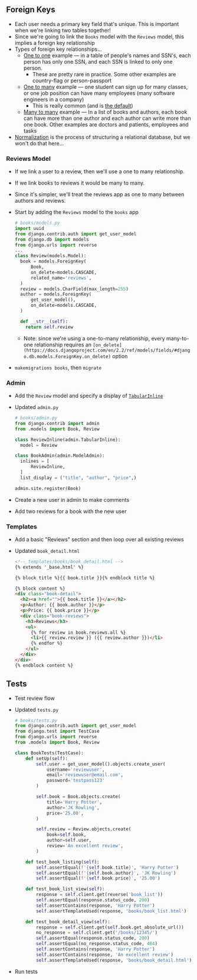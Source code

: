 ## Foreign Keys

- Each user needs a primary key field that's unique. This is important when we're linking two tables together!
- Since we're going to link the `Books` model with the `Reviews` model, this implies a foreign key relationship
- Types of foreign key relationships...
    - [One to one](https://docs.djangoproject.com/en/2.2/ref/models/fields/#onetoonefield) example — in a table of people's names and SSN's, each person has only one SSN, and each SSN is linked to only one person.
        - These are pretty rare in practice. Some other examples are country-flag or person-passport
    - [One to many](https://docs.djangoproject.com/en/2.2/ref/models/fields/#foreignkey) example — one student can sign up for many classes, or one job position can have many employees (many software engineers in a company)
        - This is really common (and is [the default](https://docs.djangoproject.com/en/2.2/ref/models/fields/#foreignkey))
    - [Many to many](https://docs.djangoproject.com/en/2.2/ref/models/fields/#manytomanyfield) example — In a list of books and authors, each book can have more than one author and each author can write more than one book. Other examples are doctors and patients, employees and tasks
- [Normalization](https://en.wikipedia.org/wiki/Database_normalization) is the process of structuring a relational database, but we won't do that here...

### Reviews Model

- If we link a user to a review, then we'll use a one to many relationship.
- If we link books to reviews it would be many to many.
- Since it's simpler, we'll treat the reviews app as one to many between authors and reviews.
- Start by adding the `Reviews` model to the `books` app

    ```python
    # books/models.py
    import uuid
    from django.contrib.auth import get_user_model
    from django.db import models
    from django.urls import reverse
    ...
    class Review(models.Model):
      book = models.ForeignKey(
          Book,
          on_delete=models.CASCADE,
          related_name='reviews',
      )
      review = models.CharField(max_length=255)
      author = models.ForeignKey(
          get_user_model(),
          on_delete=models.CASCADE,
      )

      def __str__(self):
        return self.review
    ```

    - Note: since we're using a one-to-many relationship, every many-to-one relationship requires an `[on_delete](https://docs.djangoproject.com/en/2.2/ref/models/fields/#django.db.models.ForeignKey.on_delete)` option
- `makemigrations books`, then `migrate`

### Admin

- Add the `Review` model and specify a display of [`TabularInline`](https://docs.djangoproject.com/en/2.2/ref/contrib/admin/#django.contrib.admin.TabularInline)
- Updated `admin.py`

    ```python
    # books/admin.py
    from django.contrib import admin
    from .models import Book, Review

    class ReviewInline(admin.TabularInline):
      model = Review

    class BookAdmin(admin.ModelAdmin):
      inlines = [
          ReviewInline,
      ]
      list_display = ("title", "author", "price",)

    admin.site.register(Book)
    ```

- Create a new user in admin to make comments
- Add two reviews for a book with the new user

### Templates

- Add a basic "Reviews" section and then loop over all existing reviews
- Updated `book_detail.html`

    ```html
    <!-- templates/books/book_detail.html -->
    {% extends '_base.html' %}

    {% block title %}{{ book.title }}{% endblock title %}

    {% block content %}
    <div class="book-detail">
      <h2><a href="">{{ book.title }}</a></h2>
      <p>Author: {{ book.author }}</p>
      <p>Price: {{ book.price }}</p>
      <div class="book-reviews">
        <h3>Reviews</h3>
        <ul>
          {% for review in book.reviews.all %}
          <li>{{ review.review }} ({{ review.author }})</li>
          {% endfor %}
        </ul>
      </div>
    </div>
    {% endblock content %}
    ```

## Tests

- Test review flow
- Updated `tests.py`

    ```python
    # books/tests.py
    from django.contrib.auth import get_user_model
    from django.test import TestCase
    from django.urls import reverse
    from .models import Book, Review

    class BookTests(TestCase):
        def setUp(self):
            self.user = get_user_model().objects.create_user(
                username='reviewuser',
                email='reviewuser@email.com',
                password='testpass123'
            )

            self.book = Book.objects.create(
                title='Harry Potter',
                author='JK Rowling',
                price='25.00',
            )

            self.review = Review.objects.create(
                book=self.book,
                author=self.user,
                review='An excellent review',
            )

        def test_book_listing(self):
            self.assertEqual(f'{self.book.title}', 'Harry Potter')
            self.assertEqual(f'{self.book.author}', 'JK Rowling')
            self.assertEqual(f'{self.book.price}', '25.00')

        def test_book_list_view(self):
            response = self.client.get(reverse('book_list'))
            self.assertEqual(response.status_code, 200)
            self.assertContains(response, 'Harry Potter')
            self.assertTemplateUsed(response, 'books/book_list.html')

        def test_book_detail_view(self):
            response = self.client.get(self.book.get_absolute_url())
            no_response = self.client.get('/books/12345/')
            self.assertEqual(response.status_code, 200)
            self.assertEqual(no_response.status_code, 404)
            self.assertContains(response, 'Harry Potter')
            self.assertContains(response, 'An excellent review')
            self.assertTemplateUsed(response, 'books/book_detail.html')
    ```

- Run tests